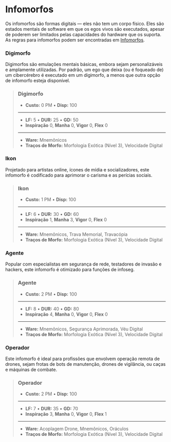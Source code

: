 # Infomorfos

Os infomorfos são formas digitais — eles não tem um corpo físico. Eles são estados mentais de software em que os egos vivos são executados, apesar de poderem ser limitados pelas capacidades do hardware que os suporta. As regras para infomorfos podem ser encontradas em [Infomorfos](../13/08-infomorphs.md).

</blockquote>

### Digimorfo

Digimorfos são emulações mentais básicas, embora sejam personalizáveis e amplamente utilizadas. Por padrão, um ego que deixa (ou é foqueado de) um cibercérebro é executado em um digimorfo, a menos que outra opção de infomorfo esteja disponível.

<blockquote class="indent stat-list">

### Digimorfo

- **Custo:** 0&nbsp;PM • **Disp:** 100

---

- **LF:** 5 • **DUR:** 25 • **GD:** 50
- **Inspiração** 0, **Manha** 0, **Vigor** 0, **Flex** 0

---

- **Ware:** Mnemônicos
- **Traços de Morfo:** Morfologia Exótica (Nível 3), Velocidade Digital

</blockquote>

### Ikon

Projetado para artistas online, ícones de mídia e socializadores, este infomorfo é codificado para aprimorar o carisma e as perícias sociais.

<blockquote class="indent stat-list">

### Ikon

- **Custo:** 1&nbsp;PM • **Disp:** 100

---

- **LF:** 6 • **DUR:** 30 • **GD:** 60
- **Inspiração** 1, **Manha** 3, **Vigor** 0, **Flex** 0

---

- **Ware:** Mnemônicos, Trava Memorial, Travacópia
- **Traços de Morfo:** Morfologia Exótica (Nível 3), Velocidade Digital

</blockquote>

### Agente

Popular com especialistas em segurança de rede, testadores de invasão e hackers, este infomorfo é otimizado para funções de infoseg.

<blockquote class="indent stat-list">

### Agente

- **Custo:** 2&nbsp;PM • **Disp:** 100

---

- **LF:** 8 • **DUR:** 40 • **GD:** 80
- **Inspiração** 4, **Manha** 0, **Vigor** 0, **Flex** 0

---

- **Ware:** Mnemônicos, Segurança Aprimorada, Véu Digital
- **Traços de Morfo:** Morfologia Exótica (Nível 3), Velocidade Digital

</blockquote>

### Operador

Este infomorfo é ideal para profissões que envolvem operação remota de drones, sejam frotas de bots de manutenção, drones de vigilância, ou caças e máquinas de combate.

<blockquote class="indent stat-list">

### Operador

- **Custo:** 2&nbsp;PM • **Disp:** 100

---

- **LF:** 7 • **DUR:** 35 • **GD:** 70
- **Inspiração** 3, **Manha** 0, **Vigor** 0, **Flex** 1

---

- **Ware:** Acoplagem Drone, Mnemônicos, Oráculos
- **Traços de Morfo:** Morfologia Exótica (Nível 3), Velocidade Digital

</blockquote>
